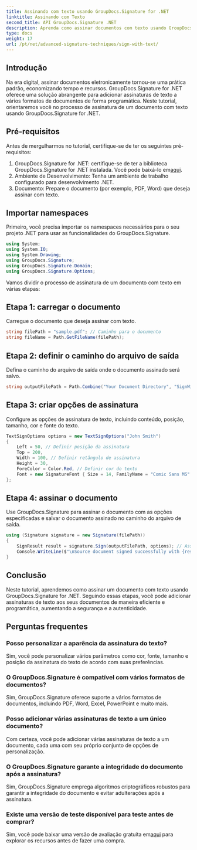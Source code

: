 ```yaml
---
title: Assinando com texto usando GroupDocs.Signature for .NET
linktitle: Assinando com Texto
second_title: API GroupDocs.Signature .NET
description: Aprenda como assinar documentos com texto usando GroupDocs.Signature for .NET. Guia passo a passo para adicionar assinaturas de texto programaticamente.
type: docs
weight: 17
url: /pt/net/advanced-signature-techniques/sign-with-text/
---
```

## Introdução
Na era digital, assinar documentos eletronicamente tornou-se uma prática padrão, economizando tempo e recursos. GroupDocs.Signature for .NET oferece uma solução abrangente para adicionar assinaturas de texto a vários formatos de documentos de forma programática. Neste tutorial, orientaremos você no processo de assinatura de um documento com texto usando GroupDocs.Signature for .NET.
## Pré-requisitos
Antes de mergulharmos no tutorial, certifique-se de ter os seguintes pré-requisitos:
1.  GroupDocs.Signature for .NET: certifique-se de ter a biblioteca GroupDocs.Signature for .NET instalada. Você pode baixá-lo em[aqui](https://releases.groupdocs.com/signature/net/).
2. Ambiente de Desenvolvimento: Tenha um ambiente de trabalho configurado para desenvolvimento .NET.
3. Documento: Prepare o documento (por exemplo, PDF, Word) que deseja assinar com texto.

## Importar namespaces
Primeiro, você precisa importar os namespaces necessários para o seu projeto .NET para usar as funcionalidades do GroupDocs.Signature.
```csharp
using System;
using System.IO;
using System.Drawing;
using GroupDocs.Signature;
using GroupDocs.Signature.Domain;
using GroupDocs.Signature.Options;
```

Vamos dividir o processo de assinatura de um documento com texto em várias etapas:
## Etapa 1: carregar o documento
Carregue o documento que deseja assinar com texto.
```csharp
string filePath = "sample.pdf"; // Caminho para o documento
string fileName = Path.GetFileName(filePath);
```
## Etapa 2: definir o caminho do arquivo de saída
Defina o caminho do arquivo de saída onde o documento assinado será salvo.
```csharp
string outputFilePath = Path.Combine("Your Document Directory", "SignWithText", fileName);
```
## Etapa 3: criar opções de assinatura
Configure as opções de assinatura de texto, incluindo conteúdo, posição, tamanho, cor e fonte do texto.
```csharp
TextSignOptions options = new TextSignOptions("John Smith")
{
    Left = 50, // Definir posição da assinatura
    Top = 200,
    Width = 100, // Definir retângulo de assinatura
    Height = 30,
    ForeColor = Color.Red, // Definir cor do texto
    Font = new SignatureFont { Size = 14, FamilyName = "Comic Sans MS" } // Definir fonte
};
```
## Etapa 4: assinar o documento
Use GroupDocs.Signature para assinar o documento com as opções especificadas e salvar o documento assinado no caminho do arquivo de saída.
```csharp
using (Signature signature = new Signature(filePath))
{
    SignResult result = signature.Sign(outputFilePath, options); // Assinar documento
    Console.WriteLine($"\nSource document signed successfully with {result.Succeeded.Count} signature(s).\nFile saved at {outputFilePath}.");
}
```

## Conclusão
Neste tutorial, aprendemos como assinar um documento com texto usando GroupDocs.Signature for .NET. Seguindo essas etapas, você pode adicionar assinaturas de texto aos seus documentos de maneira eficiente e programática, aumentando a segurança e a autenticidade.
## Perguntas frequentes
### Posso personalizar a aparência da assinatura do texto?
Sim, você pode personalizar vários parâmetros como cor, fonte, tamanho e posição da assinatura do texto de acordo com suas preferências.
### O GroupDocs.Signature é compatível com vários formatos de documentos?
Sim, GroupDocs.Signature oferece suporte a vários formatos de documentos, incluindo PDF, Word, Excel, PowerPoint e muito mais.
### Posso adicionar várias assinaturas de texto a um único documento?
Com certeza, você pode adicionar várias assinaturas de texto a um documento, cada uma com seu próprio conjunto de opções de personalização.
### O GroupDocs.Signature garante a integridade do documento após a assinatura?
Sim, GroupDocs.Signature emprega algoritmos criptográficos robustos para garantir a integridade do documento e evitar adulterações após a assinatura.
### Existe uma versão de teste disponível para teste antes de comprar?
 Sim, você pode baixar uma versão de avaliação gratuita em[aqui](https://releases.groupdocs.com/) para explorar os recursos antes de fazer uma compra.